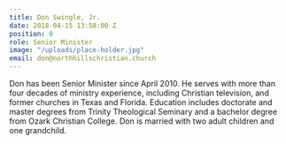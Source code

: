 ```yaml
---
title: Don Swingle, Jr.
date: 2018-04-15 13:58:00 Z
position: 0
role: Senior Minister
image: "/uploads/place-holder.jpg"
email: don@northhillschristian.church
---
```


Don has been Senior Minister since April 2010.  He serves with more than four decades of ministry experience, including Christian television, and former churches in Texas and Florida. Education includes doctorate and master degrees from Trinity Theological Seminary and a bachelor degree from Ozark Christian College. Don is married with two adult children and one grandchild.